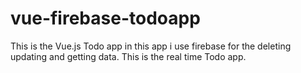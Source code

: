 # vue-firebase-todoapp
This is the Vue.js Todo app in this app i use firebase for the deleting updating and getting data. This is the real time Todo app.
